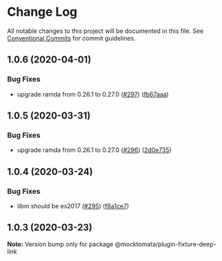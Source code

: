 # Change Log

All notable changes to this project will be documented in this file.
See [Conventional Commits](https://conventionalcommits.org) for commit guidelines.

## 1.0.6 (2020-04-01)


### Bug Fixes

* upgrade ramda from 0.26.1 to 0.27.0 ([#297](https://github.com/mocktomata/mocktomata/issues/297)) ([fb67aaa](https://github.com/mocktomata/mocktomata/commit/fb67aaaff56bf9d30a68d937c55603a86dc959cf))





## 1.0.5 (2020-03-31)


### Bug Fixes

* upgrade ramda from 0.26.1 to 0.27.0 ([#296](https://github.com/mocktomata/mocktomata/issues/296)) ([2d0e735](https://github.com/mocktomata/mocktomata/commit/2d0e735e22bf8cfc96605b957852ded677c69794))





## 1.0.4 (2020-03-24)


### Bug Fixes

* libm should be es2017 ([#295](https://github.com/mocktomata/mocktomata/issues/295)) ([f8a1ce7](https://github.com/mocktomata/mocktomata/commit/f8a1ce73f7a5bb163ecbe96f9e779c73f5a86656))





## 1.0.3 (2020-03-23)

**Note:** Version bump only for package @mocktomata/plugin-fixture-deep-link
